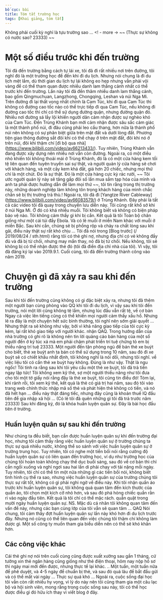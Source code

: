 ```yaml
---
bố cục: bài
title: Tóm tắt trường học
tags: [Khai giảng, tóm tắt]
---
```


Không phải cuối kỳ nghỉ là tựu trường sao ... <! - more -> ~~ (Thực sự không có nước sao? 23333) ~~

# Một số điều trước khi đến trường
Tôi đã đến trường bằng cách tự lái xe, tôi đã đi rất nhiều nơi trên đường, tôi nghĩ đó là một trường học để đến khi đi du lịch. Nhưng nói chung là đi du lịch mệt lắm, dù thời gian du lịch tự lái không eo hẹp nhưng vẫn phải vội vàng để có thể tham quan được nhiều danh lam thắng cảnh nhất có thể trước khi đến trường.
Lần này tôi đã đến thăm nhiều danh lam thắng cảnh, bao gồm Qingmuchuan, Langzhong, Chongqing, Leshan và núi Nga Mi. Trên đường đi lại thất vọng nhất chính là Cam Túc, khi đi qua Cam Túc thì không có đường cao tốc nào có thể trực tiếp đi qua Cam Túc, nếu không đi đường cao tốc thì chỉ có thể sử dụng đường quận, nhưng đường quận đó. Nhiều nơi đường sá lầy lội khiến người dân cảm nhận được sự nghèo khó của Cam Túc.
Đến Trùng Khánh bạn mới cảm nhận được sâu sắc cảm giác là một thành phố núi, đi đâu cũng phải leo cầu thang, hơn nữa là thành phố núi nên không có sự phân biệt giữa trên mặt đất và dưới lòng đất. Phương tiện giao thông đường sắt đôi khi có thể chạy ở trên mặt đất, đôi khi nó ở trên núi, đôi khi thậm chí [đi bộ qua nhà] (https://www.bilibili.com/video/av66213433/). Tuy nhiên, Trùng Khánh vẫn đang được xây dựng nên nhiều nơi vẫn còn đường.
Ngoài ra, có một điều nhỏ khiến tôi không thoải mái ở Trùng Khánh, đó là có một cửa hàng kem tồi tệ liên quan đến tuyên truyền sai sự thật, và người quản lý cửa hàng sẽ chơi với khách hàng, và một cây kem khá đắt, giá hơn 20 chiếc, nhưng mọi thứ chỉ là một chút. Đó là sự thật. Đó là một cửa hàng cực kỳ rác rưởi, ~~ Tôi ước người quản lý này sẽ tăng gấp đôi số lần mua sắm tạp hóa của mình và anh ta phải được hướng dẫn để làm mọi thứ ~~, tôi tin rằng trong thị trường này, những doanh nghiệp làm không tôn trọng khách hàng của mình chắc chắn sẽ bị thị trường trả thù.!
Ngoài ra, tôi đã đi [Yangtze River Cableway] (https://www.bilibili.com/video/av66083579/) ở Trùng Khánh. Đây phải là tất cả các video tôi đã quay trong chuyến lưu diễn này.
Tôi cũng rất khổ sở khi ở núi Nga Mi. Ở đó có khá nhiều muỗi. Tôi không biết và không có biện pháp bảo vệ nào. Tôi không cảm thấy gì khi bị cắn. Kết quả là tôi Toàn bộ chân giống như một cái túi đầy Ebola. Và có lẽ muỗi ở miền Nam khác với muỗi ở miền Bắc. Sau khi cắn, chúng sẽ bị phồng rộp và chảy ra chất lỏng sau khi gãi, điều này thật sự rất khó chịu ...
Tôi đã nói trong [Blog trước] (/ 2019/08/24 / sth.html) rằng tôi có thẻ ghi nợ, nhưng địa chỉ có vẻ không đầy đủ và đã bị từ chối, nhưng may mắn thay, nó đã bị từ chối. Nếu không, tôi sẽ không bị có thể nhận được thẻ đó (tôi đã điền địa chỉ nhà của tôi). Vì vậy, tôi đã đăng ký lại vào 2019.9.1.
Cuối cùng, tôi đã đến trường thành công vào năm 2019.

# Chuyện gì đã xảy ra sau khi đến trường
Sau khi tôi đến trường cũng không có gì đặc biệt xảy ra, nhưng tôi đã thêm một người bạn cùng phòng vào QQ khi tôi đi du lịch, vì vậy sau khi tôi đến trường, nói một lời cũng không tệ lắm, nhưng lúc đầu vẫn rất tệ, về cơ bản Ngay cả việc lên tiếng cũng có thể khiến mọi người cảm thấy xấu hổ. Nhưng lẽ ra đây là một chuyện hết sức bình thường, tôi nghĩ nên sớm giải quyết ... Nhưng thật ra sẽ không như vậy, bởi vì khả năng giao tiếp của tôi cực kỳ kém, lại rất khó giao tiếp với người khác. nhận QAQ.
Trong hướng dẫn của nhà trường có ghi rõ là không nên tin lời quảng cáo bán hàng của một số người đến ở ký túc xá mà em phải chậm phát triển trí tuệ chứng tỏ em bị thiểu năng trí tuệ 23333. Một người đến tận phòng ngủ để bán thẻ xe buýt cho biết, thẻ xe buýt anh ta bán có thể sử dụng trong 10 năm, sau đó đi xe buýt sẽ có chiết khấu nhất định, tôi không nghĩ là nói dối, nhưng tôi nghĩ. về việc liệu tôi có cần thẻ xe buýt hay không. Đúng là như vậy. Thật là ngu ngốc! Tôi tính ra rằng sau khi tôi yêu cầu một thẻ xe buýt, tôi đã trả tiền ngay lập tức! Tôi không xem kỹ thẻ, sợ một người thiểu năng như tôi đưa cho tôi một tờ giấy nói rằng đây là thẻ xe buýt, tôi cũng tin điều đó! Tóm lại, khi rảnh rỗi, tôi xem kỹ thẻ, kết quả là thẻ có giá trị hai năm, sau đó tôi vào trang web chính thức nhập mã số thẻ và phát hiện thẻ không có tiền, và nó đã hết hạn ... điều này thật đáng tiếc, nhưng đây cũng là khoản thuế IQ đầu tiên để gia nhập xã hội ... (Có lẽ tôi đã quên những gì tôi đã trả trước năm 23333)
Sau khi đăng ký, đó là khóa huấn luyện quân sự. Đây là bài học đầu tiên ở trường.

## Huấn luyện quân sự sau khi đến trường
Như chúng ta đều biết, bạn cần được huấn luyện quân sự khi đến trường đại học, nhưng tôi cảm thấy rằng việc huấn luyện quân sự ở trường chúng ta thực sự quá nhiều nước, không thể so sánh với việc huấn luyện quân sự ở trường trung học. Tuy nhiên, tôi có nghe một tiền bối nói rằng cường độ huấn luyện quân sự có liên quan đến trường học, ví dụ như trường học của chúng tôi hoàn toàn không chạy thể dục buổi sáng, sau đó về cơ bản thì chỉ cần ngồi xuống và nghỉ ngơi sau hai lần di phải chạy với tải nặng mỗi ngày. Tuy nhiên, tôi chỉ có thể tin một nửa những gì các tiền bối nói, không biết tình hình cụ thể ra sao, nhưng việc huấn luyện quân sự của trường chúng tôi thực sự rất tốt, không có gì phải nghi ngờ về điều này.
Khi tôi nhận quần áo trước khi huấn luyện quân sự, tôi không quá quan tâm đến kích thước của quần áo, tôi chọn một kích cỡ nhỏ hơn, và sau đó phá hỏng chiếc quần rằn ri vào ngày đầu tiên. Kết quả là tôi chỉ có thể mặc rách. quần quật trong mười ngày huấn luyện quân sự. NS. Mặc dù cá nhân tôi không quan tâm đến vấn đề này, nhưng các bạn cùng lớp của tôi vẫn sẽ quan tâm ... QAQ
Nói chung, tôi cảm thấy đợt huấn luyện quân sự lần này khó hơn đi du lịch trước đây. Nhưng nó cũng có thể liên quan đến việc chúng tôi thậm chí không làm được gì. Một số công ty muốn tham gia biểu diễn nên có thể sẽ khó khăn hơn.

## Các công việc khác
Cái thẻ ghi nợ nói trên cuối cùng cũng được xuất xưởng sau gần 1 tháng, cứ tưởng xin thẻ ngân hàng cũng giống như thẻ điện thoại, hôm nay nộp hồ sơ thì ngày mai mới đến được, nhưng thực tế lại khác. .. Một tuần, một tuần nữa để phê duyệt, và 4-5 ngày để chuẩn bị thẻ, và sau đó quá lâu để bắt đầu gửi và có thể mất vài ngày ... Thực sự quá khó ...
Ngoài ra, cuộc sống đại học tôi vẫn còn rất nhiều hy vọng, vì lý do này nên tôi cũng tham gia một câu lạc bộ và hội sinh viên, mong rằng trong cuộc sống sau này, tôi có thể học được điều gì đó hữu ích thay vì viết blog ở đây.
